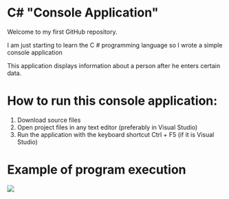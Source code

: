 # C# "Сonsole Application"
Welcome to my first GitHub repository.

I am just starting to learn the C # programming language so I wrote a simple console application

This application displays information about a person after he enters certain data.

<h1> How to run this console application: </h1>
<ol> 
  <li> Download source files </li> 
  <li> Open project files in any text editor (preferably in Visual Studio) </li>
  <li> Run the application with the keyboard shortcut Ctrl + F5 (if it is Visual Studio) </li>
</ol>

<h1> Example of program execution </h1>

![](https://imgur.com/LwYKqSG.png)
